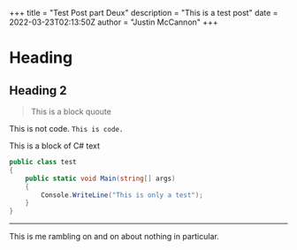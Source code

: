+++
title = "Test Post part Deux"
description = "This is a test post"
date = 2022-03-23T02:13:50Z
author = "Justin McCannon"
+++

# Heading
## Heading 2


> This is a block quoute

This is not code.
`This is code.`

This is a block of C# text
```csharp
public class test
{
	public static void Main(string[] args)
	{
		Console.WriteLine("This is only a test");
	}
}
```
------------------------------

This is me rambling on and on about nothing in particular.


